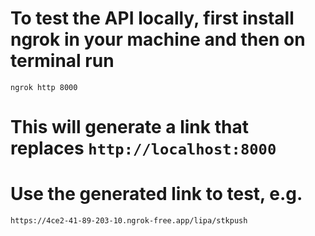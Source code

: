 # To test the API locally, first install ngrok in your machine and then on terminal run
`ngrok http 8000`

# This will generate a link that replaces `http://localhost:8000`

# Use the generated link to test, e.g.
`https://4ce2-41-89-203-10.ngrok-free.app/lipa/stkpush`
